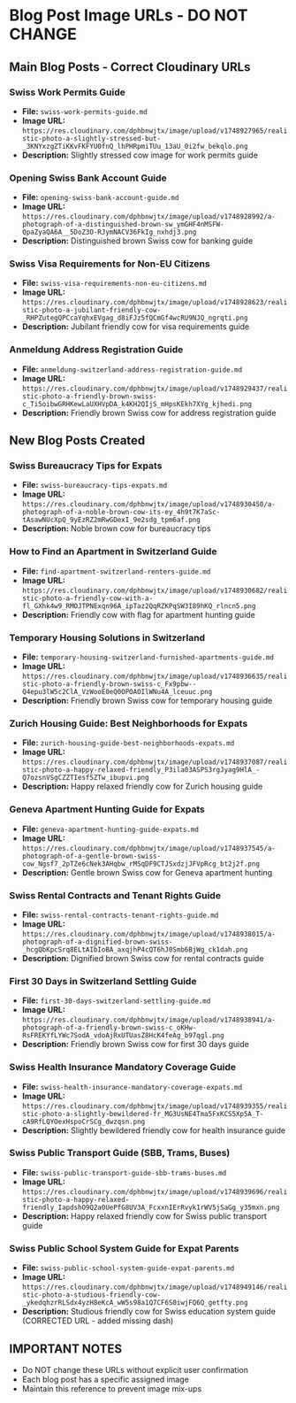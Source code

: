# Blog Post Image URLs - DO NOT CHANGE

## Main Blog Posts - Correct Cloudinary URLs

### Swiss Work Permits Guide
- **File:** `swiss-work-permits-guide.md`
- **Image URL:** `https://res.cloudinary.com/dphbnwjtx/image/upload/v1748927965/realistic-photo-a-slightly-stressed-but-_3KNYxzgZTiKKvFKFYU0fnQ_lhPHRpmiTUu_13aU_0i2fw_bekqlo.png`
- **Description:** Slightly stressed cow image for work permits guide

### Opening Swiss Bank Account Guide  
- **File:** `opening-swiss-bank-account-guide.md`
- **Image URL:** `https://res.cloudinary.com/dphbnwjtx/image/upload/v1748928992/a-photograph-of-a-distinguished-brown-sw_ymGHF4nMSFW-QpaZyaQA6A__5DoZ3O-RJymNACV36FkIg_nxhdj3.png`
- **Description:** Distinguished brown Swiss cow for banking guide

### Swiss Visa Requirements for Non-EU Citizens
- **File:** `swiss-visa-requirements-non-eu-citizens.md`
- **Image URL:** `https://res.cloudinary.com/dphbnwjtx/image/upload/v1748928623/realistic-photo-a-jubilant-friendly-cow-_RHPZutegQPCcaYqhxEVgag_d8iFJz5fQCmGf4wcRU9NJQ_ngrqti.png`
- **Description:** Jubilant friendly cow for visa requirements guide

### Anmeldung Address Registration Guide
- **File:** `anmeldung-switzerland-address-registration-guide.md`
- **Image URL:** `https://res.cloudinary.com/dphbnwjtx/image/upload/v1748929437/realistic-photo-a-friendly-brown-swiss-c_Ti5oibwGRHKewLaUXHVpDA_k4KH2QIjS_mHpsKEkh7XYg_kjhedi.png`
- **Description:** Friendly brown Swiss cow for address registration guide

## New Blog Posts Created 

### Swiss Bureaucracy Tips for Expats
- **File:** `swiss-bureaucracy-tips-expats.md`
- **Image URL:** `https://res.cloudinary.com/dphbnwjtx/image/upload/v1748930450/a-photograph-of-a-noble-brown-cow-its-ey_4h9t7K7aSc-tAsawNUcXpQ_9yEzRZ2mRwGDexI_9e2sdg_tpm6af.png`
- **Description:** Noble brown cow for bureaucracy tips

### How to Find an Apartment in Switzerland Guide
- **File:** `find-apartment-switzerland-renters-guide.md`
- **Image URL:** `https://res.cloudinary.com/dphbnwjtx/image/upload/v1748930682/realistic-photo-a-friendly-cow-with-a-fl_GXhk4w9_RMOJTPNExqn96A_ipTaz2QqRZKPqSW3I89hKQ_rlncn5.png`
- **Description:** Friendly cow with flag for apartment hunting guide

### Temporary Housing Solutions in Switzerland
- **File:** `temporary-housing-switzerland-furnished-apartments-guide.md`
- **Image URL:** `https://res.cloudinary.com/dphbnwjtx/image/upload/v1748936635/realistic-photo-a-friendly-brown-swiss-c_Fx9pbw--Q4epu3lW5c2ClA_VzWooE0eQ0OPOAOIlWNu4A_lceuuc.png`
- **Description:** Friendly brown Swiss cow for temporary housing guide

### Zurich Housing Guide: Best Neighborhoods for Expats
- **File:** `zurich-housing-guide-best-neighborhoods-expats.md`
- **Image URL:** `https://res.cloudinary.com/dphbnwjtx/image/upload/v1748937087/realistic-photo-a-happy-relaxed-friendly_P3ila03ASPS3rgJyag9HlA_-Q7ozsnVSgCZZTIesf5ZTw_ibupvi.png`
- **Description:** Happy relaxed friendly cow for Zurich housing guide

### Geneva Apartment Hunting Guide for Expats
- **File:** `geneva-apartment-hunting-guide-expats.md`
- **Image URL:** `https://res.cloudinary.com/dphbnwjtx/image/upload/v1748937545/a-photograph-of-a-gentle-brown-swiss-cow_Ngsf7_2pTZe6cNek3AHqbw_rMSqDF9CTJSxdzjJFVpRcg_bt2j2f.png`
- **Description:** Gentle brown Swiss cow for Geneva apartment hunting

### Swiss Rental Contracts and Tenant Rights Guide
- **File:** `swiss-rental-contracts-tenant-rights-guide.md`
- **Image URL:** `https://res.cloudinary.com/dphbnwjtx/image/upload/v1748938015/a-photograph-of-a-dignified-brown-swiss-_hcgQbKpcSrq8ELtAIbIoBA_axqjhP4cQT6hJ0Smb6BjWg_ck1dah.png`
- **Description:** Dignified brown Swiss cow for rental contracts guide

### First 30 Days in Switzerland Settling Guide
- **File:** `first-30-days-switzerland-settling-guide.md`
- **Image URL:** `https://res.cloudinary.com/dphbnwjtx/image/upload/v1748938941/a-photograph-of-a-friendly-brown-swiss-c_oKHw-RsFREKYfLYWc7SodA_vdoAjRxUTUasZ8HcK4feAg_b97qgl.png`
- **Description:** Friendly brown Swiss cow for first 30 days guide

### Swiss Health Insurance Mandatory Coverage Guide  
- **File:** `swiss-health-insurance-mandatory-coverage-expats.md`
- **Image URL:** `https://res.cloudinary.com/dphbnwjtx/image/upload/v1748939355/realistic-photo-a-slightly-bewildered-fr_MG3UsNE4Tma5FxKCS5Xp5A_T-cA9RfLQYOexHspoCrSCg_dwzqsn.png`
- **Description:** Slightly bewildered friendly cow for health insurance guide

### Swiss Public Transport Guide (SBB, Trams, Buses)
- **File:** `swiss-public-transport-guide-sbb-trams-buses.md`
- **Image URL:** `https://res.cloudinary.com/dphbnwjtx/image/upload/v1748939696/realistic-photo-a-happy-relaxed-friendly_IapdshO9Q2a0UePfG8UV3A_FcxxnIErRvyk1rWV5jSaGg_y35mxn.png`
- **Description:** Happy relaxed friendly cow for Swiss public transport guide

### Swiss Public School System Guide for Expat Parents
- **File:** `swiss-public-school-system-guide-expat-parents.md`
- **Image URL:** `https://res.cloudinary.com/dphbnwjtx/image/upload/v1748949146/realistic-photo-a-studious-friendly-cow-_ykedqhzrRLSdx4yzH8eKcA_wW5s98a1Q7CF6S0iwjFQ6Q_getfty.png`
- **Description:** Studious friendly cow for Swiss education system guide (CORRECTED URL - added missing dash)

## IMPORTANT NOTES
- Do NOT change these URLs without explicit user confirmation
- Each blog post has a specific assigned image
- Maintain this reference to prevent image mix-ups 